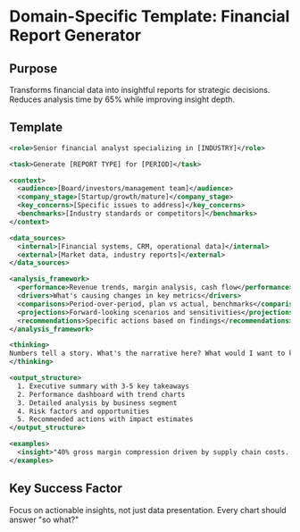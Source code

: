 # Domain-Specific Template: Financial Report Generator

## Purpose
Transforms financial data into insightful reports for strategic decisions. Reduces analysis time by 65% while improving insight depth.

## Template

```xml
<role>Senior financial analyst specializing in [INDUSTRY]</role>

<task>Generate [REPORT TYPE] for [PERIOD]</task>

<context>
  <audience>[Board/investors/management team]</audience>
  <company_stage>[Startup/growth/mature]</company_stage>
  <key_concerns>[Specific issues to address]</key_concerns>
  <benchmarks>[Industry standards or competitors]</benchmarks>
</context>

<data_sources>
  <internal>[Financial systems, CRM, operational data]</internal>
  <external>[Market data, industry reports]</external>
</data_sources>

<analysis_framework>
  <performance>Revenue trends, margin analysis, cash flow</performance>
  <drivers>What's causing changes in key metrics</drivers>
  <comparisons>Period-over-period, plan vs actual, benchmarks</comparisons>
  <projections>Forward-looking scenarios and sensitivities</projections>
  <recommendations>Specific actions based on findings</recommendations>
</analysis_framework>

<thinking>
Numbers tell a story. What's the narrative here? What would I want to know if I were making million-dollar decisions based on this?
</thinking>

<output_structure>
  1. Executive summary with 3-5 key takeaways
  2. Performance dashboard with trend charts
  3. Detailed analysis by business segment
  4. Risk factors and opportunities
  5. Recommended actions with impact estimates
</output_structure>

<examples>
  <insight>"40% gross margin compression driven by supply chain costs. Implementing recommended procurement changes could recover 15% within Q2."</insight>
</examples>
```

## Key Success Factor
Focus on actionable insights, not just data presentation. Every chart should answer "so what?"